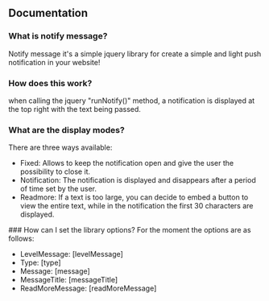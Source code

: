 ## Documentation
### What is notify message?
Notify message it's a simple jquery library for create a simple and light push notification in your website!
### How does this work?
when calling the jquery "runNotify()" method, a notification is displayed at the top right with the text being passed.
### What are the display modes?
There are three ways available:
<ul>
  <li>Fixed: Allows to keep the notification open and give the user the possibility to close it.</li>
  <li>Notification: The notification is displayed and disappears after a period of time set by the user.</li>
  <li>Readmore: If a text is too large, you can decide to embed a button to view the entire text, while in the notification the first 30 characters are displayed.</li>
</ul>
### How can I set the library options?
For the moment the options are as follows:
<ul>
  <li>LevelMessage: [levelMessage]</li>
  <li>Type: [type]</li>
  <li>Message: [message]</li>
  <li>MessageTitle: [messageTitle]</li>
  <li>ReadMoreMessage: [readMoreMessage]</li>
</ul>


